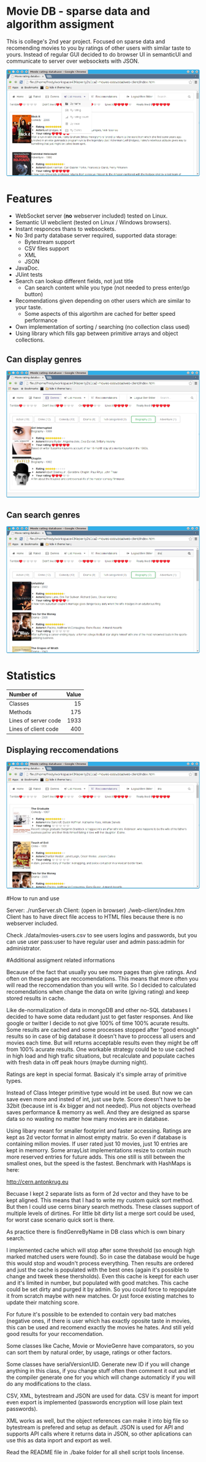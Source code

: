 # Movie DB - sparse data and algorithm assigment

This is college's 2nd year project. Focused on sparse data and recomending movies to you by ratings of other users with similar taste to yours. Instead of regular GUI decided to do browser UI in semanticUI and communicate to server over websockets with JSON.

![first](https://raw.githubusercontent.com/truhlikfredy/commitsFromPrivateRepos/master/screenShootsDB/01.png)

# Features
* WebSocket server (**no** webserver included) tested on Linux.
* Semantic UI webclient (tested on Linux / Windows browsers).
* Instant responces thans to websockets.
* No 3rd party database server required, supported data storage:
  * Bytestream support
  * CSV files support
  * XML
  * JSON
* JavaDoc.
* JUint tests
* Search can lookup different fields, not just title
  * Can search content while you type (not needed to press enter/go button)
* Recomendations given depending on other users which are similar to your taste.
  * Some aspects of this algortihm are cached for better speed performance
* Own implementation of sorting / searching (no collection class used)
* Using library which fills gap between primitive arrays and object collections.


## Can display genres
![UI](https://raw.githubusercontent.com/truhlikfredy/commitsFromPrivateRepos/master/screenShootsDB/02.png)


## Can search genres
![UI](https://raw.githubusercontent.com/truhlikfredy/commitsFromPrivateRepos/master/screenShootsDB/03.png)

# Statistics

Number of            | Value   
:--------------------| ------:
Classes              |     15 
Methods              |    175 
Lines of server code |   1933 
Lines of client code |    400

## Displaying reccomendations
![UI](https://raw.githubusercontent.com/truhlikfredy/commitsFromPrivateRepos/master/screenShootsDB/04.png)


#How to run and use

Server: ./runServer.sh
Client: (open in browser) ./web-client/index.htm 
Client has to have direct file access to HTML files because there is no webserver included.

Check ./data/movies-users.csv to see users logins and passwords, but you can use 
user pass:user to have regular user and admin pass:admin for administrator.

#Additional assigment related informations

Because of the fact that usually you see more pages than give ratings. And often
on these pages are reccomendations. This means that more often you will read
the reccomendation than you will write. So I decided to calculated recomendations
when change the data on write (giving rating) and keep stored results in cache.

Like de-normalization of data in mongoDB and other no-SQL databases I decided to
have some data redudant just to get faster responses. And like google or twitter
I decide to not give 100% of time 100% acurate results. Some results are cached
and some processes stopped after "good enough" results so in case of big 
database it doesn't have to proccess all users and movies each time. But will
returns acceptable results even they might be off from 100% acurate results.
One workable strategy could be to use cached in high load and high trafic situations,
but recalculate and populate caches with fresh data in off peak hours (maybe durning
night).

Ratings are kept in special format. Basicaly it's simple array of primitive types.

Instead of Class Integer primitive type would int be used. But now we can save even
more and insted of int, just use byte. Score doesn't have to be 32bit (because int 
is 4x bigger and not needed). Plus not objects overhead saves performance & memorry
 as well. And they are designed as sparse data so no wasting no matter how many movies
are in database.

Using libary meant for smaller footprint and
faster accessing. Ratings are kept as 2d vector format in almost empty matrix. So 
even if database is containing milion movies. If user rated just 10 movies, just 10 entries
are kept in memorry. Some arrayList implementations resize to contain much more 
reserved entries for future adds. This one still is still between  the smallest
ones, but the speed is the fastest. Benchmark with HashMaps is here:

http://cern.antonkrug.eu

Becuase I kept 2 separate lists as form of 2d vector and they have to be kept 
aligned. This means that I had to write my custom quick sort method. But then I 
could use cerns binary search methods. These classes support of multiple levels 
of dirtines. For little bit dirty list a merge sort could be used, for worst case
scenario quick sort is there.

As practice there is findGenreByName in DB class which is own binary search. 

I implemented cache which will stop after some threshold (so enough high marked 
matched users were found). So in case the database would be huge this would stop
and woudn't process everything. Then results are ordered and just the cache is 
populated with the best ones (again it's possible to change and tweek these thersholds).
Even this cache is keept for each user and it's limited in number, but populated with
good matches. This cache could be set dirty and purged it by admin. So you could
force to repopulate it from scratch maybe with new matches. Or just force existing
matches to update their matching score.

For future it's possible to be extended to contain very bad matches (negative 
ones, if there is user which has exactly oposite taste in movies, this can be used
and recomend exactly the movies he hates. And still yeld good results for your
reccomendation.

Some classes like Cache, Movie or MovieGenre have comparators, so you can sort them
by natural order, by usage, ratings or other factors.

Some classes have serialVersionUID. Generate new ID if you will change
anything in this class, if you change stuff often then comment it out and let
the compiler generate one for you which will change automaticly if you will do
any modifications to the class.

CSV, XML, bytestream and JSON are used for data. CSV is meant for import even export
is implemented (passwords encryption will lose plain text passwords).

XML works as well, but the object references can make it into big file
so bytestream is prefered and setup as default. JSON is used for API and supports 
API calls where it returns data in JSON, so other aplications can use this as data 
inport and export as well.

Read the README file in ./bake folder for all shell script tools lincense.